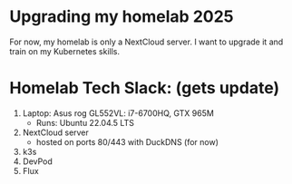 # Upgrading my homelab 2025

For now, my homelab is only a NextCloud server.
I want to upgrade it and train on my Kubernetes skills.

# Homelab Tech Slack: (gets update)
1. Laptop: Asus rog GL552VL: i7-6700HQ, GTX 965M
   - Runs: Ubuntu 22.04.5 LTS
3. NextCloud server
   - hosted on ports 80/443 with DuckDNS (for now)
4. k3s
5. DevPod
6. Flux
